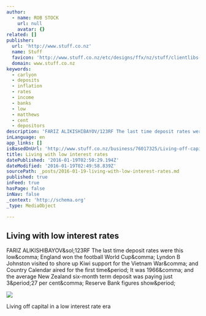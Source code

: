 ```yaml
---
author:
  - name: ROB STOCK
    url: null
    avatar: {}
related: []
publisher:
  url: 'http://www.stuff.co.nz'
  name: Stuff
  favicon: 'http://www.stuff.co.nz/etc/designs/ffx/nz/stuff/clientlibs-all/images/tab-icon.ico'
  domain: www.stuff.co.nz
keywords:
  - carlyon
  - deposits
  - inflation
  - rates
  - income
  - banks
  - low
  - matthews
  - cent
  - depositors
description: 'FARIZ ALIKISHIBAYOV/123RF The last time deposit rates were this low, England won the football World Cup, Lyndon B Johnston visited to shore up Kiwi support for the Vietnam War, and Country Calendar aired for the first time. It was 1966, and the average New Zealand six-month term deposit was paying just 3.27 per cent, Reserve Bank figures show.'
inLanguage: en
app_links: []
isBasedOnUrl: 'http://www.stuff.co.nz/business/76017325/Living-off-capital-in-a-low-interest-rate-era?cid=app-iPhone'
title: Living with low interest rates
datePublished: '2016-01-19T02:50:29.194Z'
dateModified: '2016-01-19T02:49:58.839Z'
sourcePath: _posts/2016-01-19-living-with-low-interest-rates.md
published: true
inFeed: true
hasPage: false
inNav: false
_context: 'http://schema.org'
_type: MediaObject

---
```

<article style=""><h1>Living with low interest rates</h1><p>FARIZ ALIKISHIBAYOV&amp;sol;123RF The last time deposit rates were this low&amp;comma; England won the football World Cup&amp;comma; Lyndon B Johnston visited to shore up Kiwi support for the Vietnam War&amp;comma; and Country Calendar aired for the first time&amp;period; It was 1966&amp;comma; and the average New Zealand six-month term deposit was paying just 3&amp;period;27 per cent&amp;comma; Reserve Bank figures show&amp;period;</p><img src="http://www.stuff.co.nz/content/dam/images/1/9/9/c/k/i/image.related.StuffLandscapeSixteenByNine.620x349.199bcd.png/1453170500965.jpg" /></article>

Living off capital in a low interest rate era